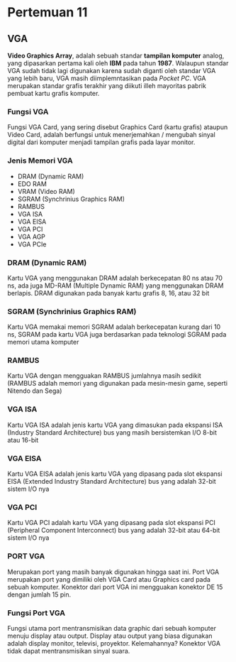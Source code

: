 # Pertemuan 11

## VGA

**Video  Graphics Array**, adalah sebuah standar **tampilan komputer** analog, yang dipasarkan pertama kali oleh **IBM** pada tahun **1987**. Walaupun standar VGA sudah tidak lagi digunakan karena sudah diganti oleh standar VGA yang lebih baru, VGA masih diimplemntasikan pada *Pocket PC*. VGA merupakan standar grafis terakhir yang diikuti illeh mayoritas pabrik pembuat kartu grafis komputer.

### Fungsi VGA

Fungsi VGA Card, yang sering disebut Graphics Card (kartu grafis) ataupun Video Card, adalah berfungsi untuk menerjemahkan / mengubah sinyal digital dari komputer menjadi tampilan grafis pada layar monitor.

### Jenis Memori VGA

- DRAM (Dynamic RAM)
- EDO RAM
- VRAM (Video RAM)
- SGRAM (Synchrinius Graphics RAM)
- RAMBUS
- VGA ISA
- VGA EISA
- VGA PCI
- VGA AGP
- VGA PCIe

### DRAM (Dynamic RAM)

Kartu VGA yang menggunakan DRAM adalah berkecepatan 80 ns atau 70 ns, ada juga MD-RAM (Multiple Dynamic RAM) yang menggunakan DRAM berlapis. DRAM digunakan pada banyak kartu grafis 8, 16, atau 32 bit

### SGRAM (Synchrinius Graphics RAM)

Kartu VGA memakai memori SGRAM adalah berkecepatan kurang dari 10 ns, SGRAM pada kartu VGA juga berdasarkan pada teknologi SGRAM pada memori utama komputer

### RAMBUS

Kartu VGA dengan mengguakan RAMBUS jumlahnya masih sedikit (RAMBUS adalah memori yang digunakan pada mesin-mesin game, seperti Nitendo dan Sega)

### VGA ISA

Kartu VGA ISA adalah jenis kartu VGA yang dimasukan pada ekspansi ISA (Industry Standard Architecture) bus yang masih bersistemkan I/O 8-bit atau 16-bit

### VGA EISA

Kartu VGA EISA adalah jenis kartu VGA yang dipasang pada slot ekspansi EISA (Extended Industry Standard Architecture) bus yang adalah 32-bit sistem I/O nya

### VGA PCI

Kartu VGA PCI adalah kartu VGA yang dipasang pada slot ekspansi PCI (Peripheral Component Interconnect) bus yang adalah 32-bit atau 64-bit sistem I/O nya

### PORT VGA

Merupakan port yang masih banyak digunakan hingga saat ini. Port VGA merupakan port yang dimiliki oleh VGA Card atau Graphics card pada sebuah komputer. Konektor dari port VGA ini mengguakan konektor DE 15 dengan jumlah 15 pin.

### Fungsi Port VGA

Fungsi utama port mentransmisikan data graphic dari sebuah komputer menuju display atau output. Display atau output yang biasa digunakan adalah display monitor, televisi, proyektor. Kelemahannya? Konektor VGA tidak dapat mentransmisikan sinyal suara.


